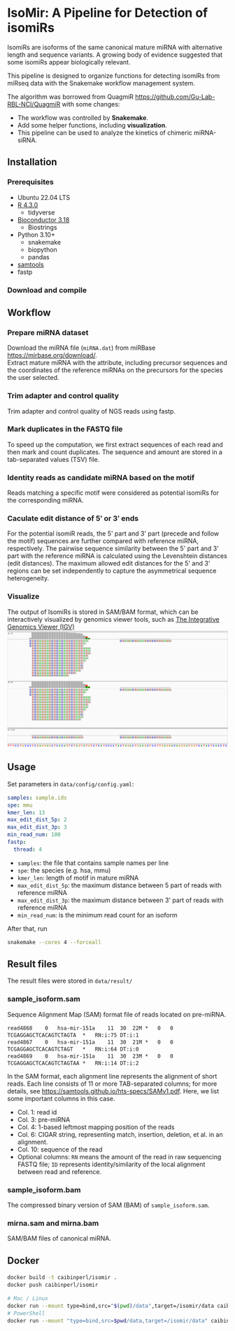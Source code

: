 # IsoMir: A Pipeline for Detection of isomiRs

IsomiRs are isoforms of the same canonical mature miRNA with alternative length and sequence variants.
A growing body of evidence suggested that some isomiRs appear biologically relevant.

This pipeline is designed to organize functions for detecting isomiRs from miRseq data with the Snakemake workflow management system.

The algorithm was borrowed from QuagmiR <https://github.com/Gu-Lab-RBL-NCI/QuagmiR> with some changes:

* The workflow was controlled by **Snakemake**.
* Add some helper functions, including **visualization**.
* This pipeline can be used to analyze the kinetics of chimeric miRNA-siRNA.

## Installation
### Prerequisites
* Ubuntu 22.04 LTS
* [R 4.3.0](https://mirrors.tuna.tsinghua.edu.cn/CRAN/)
    + tidyverse
* [Bioconductor 3.18](https://www.bioconductor.org/install/)
    + Biostrings
* Python 3.10+
    + snakemake
    + biopython
    + pandas
* [samtools](https://github.com/samtools/samtools)
* fastp

### Download and compile

## Workflow

### Prepare miRNA dataset
Download the miRNA file (`miRNA.dat`) from miRBase <https://mirbase.org/download/>.  
Extract mature miRNA with the attribute, including precursor sequences and the coordinates of the reference miRNAs on the precursors for the species the user selected.

### Trim adapter and control quality 
Trim adapter and control quality of NGS reads using fastp.

### Mark duplicates in the FASTQ file
To speed up the computation, we first extract sequences of each read and then mark and count duplicates. 
The sequence and amount are stored in a tab-separated values (TSV) file.

### Identity reads as candidate miRNA based on the motif
Reads matching a specific motif were considered as potential isomiRs for the corresponding miRNA.

### Caculate edit distance of 5′ or 3′ ends
For the potential isomiR reads, the 5' part and 3' part (precede and follow the motif) sequences are further compared with reference miRNA, respectively.
The pairwise sequence similarity between the 5' part and 3' part with the reference miRNA is calculated using the Levenshtein distances (edit distances).
The maximum allowed edit distances for the 5' and 3' regions can be set 
independently to capture the asymmetrical sequence heterogeneity.

### Visualize 
The output of IsomiRs is stored in SAM/BAM format, which can be interactively visualized by genomics viewer tools, such as [The Integrative Genomics Viewer (IGV)](https://software.broadinstitute.org/software/igv/)
![](img/igv.png)


## Usage
Set parameters in `data/config/config.yaml`:

```yaml
samples: sample.ids
spe: mmu
kmer_len: 13
max_edit_dist_5p: 2
max_edit_dist_3p: 3
min_read_num: 100
fastp:
  thread: 4
```

* `samples`: the file that contains sample names per line
* `spe`: the species (e.g. hsa, mmu)
* `kmer_len`: length of motif in mature miRNA
* `max_edit_dist_5p`: the maximum distance between 5 part of reads with reference miRNA
* `max_edit_dist_3p`: the maximum distance between 3' part of reads with reference miRNA
* `min_read_num`: is the minimum read count for an isoform

After that, run
```sh
snakemake --cores 4 --forceall
```

## Result files
The result files were stored in `data/result/`

### sample_isoform.sam
Sequence Alignment Map (SAM) format file of reads located on pre-miRNA.

```
read4868    0   hsa-mir-151a    11  30  22M *   0   0   TCGAGGAGCTCACAGTCTAGTA  *   RN:i:75 DT:i:1
read4867    0   hsa-mir-151a    11  30  21M *   0   0   TCGAGGAGCTCACAGTCTAGT   *   RN:i:64 DT:i:0
read4869    0   hsa-mir-151a    11  30  23M *   0   0   TCGAGGAGCTCACAGTCTAGTAA *   RN:i:14 DT:i:2
```

In the SAM format, each alignment line represents the alignment of short reads. 
Each line consists of 11 or more TAB-separated columns; for more details, see <https://samtools.github.io/hts-specs/SAMv1.pdf>. 
Here, we list some important columns in this case.

* Col. 1: read id
* Col. 3: pre-miRNA
* Col. 4: 1-based leftmost mapping position of the reads
* Col. 6: CIGAR string, representing match, insertion, deletion, et al. in an alignment.
* Col. 10: sequence of the read
* Optional columns: `RN` means the amount of the read in raw sequencing FASTQ file; `ID` represents identity/similarity of the local alignment between read and reference.

### sample_isoform.bam
The compressed binary version of SAM (BAM) of `sample_isoform.sam`.

### mirna.sam and mirna.bam
SAM/BAM files of canonical miRNA.

## Docker

```sh
docker build -t caibinperl/isomir .
docker push caibinperl/isomir
```

```sh
# Mac / Linux
docker run --mount type=bind,src="$(pwd)/data",target=/isomir/data caibinperl/isomir
# PowerShell
docker run --mount "type=bind,src=$pwd/data,target=/isomir/data" caibinperl/isomir
```
